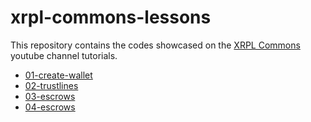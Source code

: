 # xrpl-commons-lessons

This repository contains the codes showcased on the [XRPL Commons](https://www.youtube.com/@XRPLCommons/featured) youtube channel tutorials.

- [01-create-wallet](./01-create-wallet/)
- [02-trustlines](./02-trustlines/)
- [03-escrows](./03-escrows/)
- [04-escrows](./04-tickets-mint-nft-parallel//)
